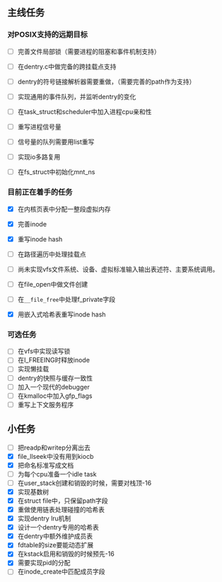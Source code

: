 ## 主线任务

### 对POSIX支持的远期目标
- [ ] 完善文件局部锁（需要进程的阻塞和事件机制支持）
- [ ] 在dentry.c中做完备的跨挂载点支持
- [ ] dentry的符号链接解析器需要重做，（需要完善的path作为支持）
- [ ] 实现通用的事件队列，并监听dentry的变化
- [ ] 在task_struct和scheduler中加入进程cpu亲和性
- [ ] 重写进程信号量
- [ ] 信号量的队列需要用list重写
- [ ] 实现io多路复用
- [ ] 在fs_struct中初始化mnt_ns


### 目前正在着手的任务
- [x] 在内核页表中分配一整段虚拟内存
- [x] 完善inode  
- [x] 重写inode hash
- [ ] 在路径遍历中处理挂载点
- [ ] 尚未实现vfs文件系统、设备、虚拟标准输入输出表述符、主要系统调用。
- [ ] 在file_open中做文件创建
- [ ] 在`__file_free`中处理f_private字段
- [x] 用嵌入式哈希表重写inode hash



### 可选任务
- [ ] 在vfs中实现读写锁
- [ ] 在I_FREEING时释放inode
- [ ] 实现懒挂载
- [ ] dentry的快照与缓存一致性
- [ ] 加入一个现代的debugger
- [ ] 在kmalloc中加入gfp_flags
- [ ] 重写上下文服务程序

## 小任务
- [ ] 把readp和writep分离出去
- [x] file_llseek中没有用到kiocb
- [x] 把命名标准写成文档
- [ ] 为每个cpu准备一个idle task
- [ ] 在user_stack创建和销毁的时候，需要对栈顶-16
- [x] 实现基数树
- [x] 在struct file中，只保留path字段
- [x] 重做使用链表处理碰撞的哈希表
- [x] 实现dentry lru机制
- [x] 设计一个dentry专用的哈希表
- [x] 在dentry中额外维护成员表
- [x] fdtable的size要能动态扩展
- [x] 在kstack启用和销毁的时候预先-16
- [x] 需要实现pid的分配
- [ ] 在inode_create中匹配成员字段
